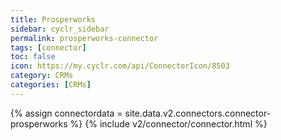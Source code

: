 ```yaml
---
title: Prosperworks
sidebar: cyclr_sidebar
permalink: prosperworks-connector
tags: [connector]
toc: false
icon: https://my.cyclr.com/api/ConnectorIcon/8503
category: CRMs
categories: [CRMs]
---
```

{% assign connectordata = site.data.v2.connectors.connector-prosperworks %}
{% include v2/connector/connector.html %}	